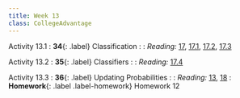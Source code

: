 ```yaml
---
title: Week 13
class: CollegeAdvantage
---
```


Activity 13.1
: **34**{: .label} Classification
: <!--[Slides]#) &#8226; [Demos](#) &#8226; [Video](#)-->
: _Reading:_ [17](https://inferentialthinking.com/chapters/17/Classification.html), [17.1](https://inferentialthinking.com/chapters/17/1/Nearest_Neighbors.html), [17.2](https://inferentialthinking.com/chapters/17/2/Training_and_Testing.html), [17.3](https://inferentialthinking.com/chapters/17/3/Rows_of_Tables.html)

Activity 13.2
: **35**{: .label} Classifiers
: <!--[Slides]#) &#8226; [Demos](#) &#8226; [Video](#)-->
: _Reading:_ [17.4](https://inferentialthinking.com/chapters/17/4/Implementing_the_Classifier.html)

Activity 13.3
: **36**{: .label} Updating Probabilities
: <!--[Slides]#) &#8226; [Demos](#) &#8226; [Video](#)-->
: _Reading:_ [13](https://inferentialthinking.com/chapters/13/Estimation.html), [18](https://inferentialthinking.com/chapters/18/Updating_Predictions.html)
: **Homework**{: .label .label-homework} Homework 12
